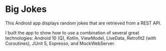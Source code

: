 # Big Jokes
This Android app displays random jokes that are retrieved from a REST API.   

I built the app to show how to use a combination of several great technologies:  Android 10 (Q), Kotlin, ViewModel, LiveData, Retrofit2 (with Coroutines), JUnit 5, Espresso, and MockWebServer.

